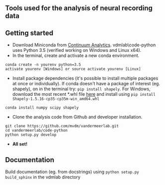 ## Tools used for the analysis of neural recording data

## Getting started

* Download Miniconda from [Continuum Analytics](http://conda.pydata.org/miniconda.html). vdmlab\code-python uses Python 3.5 (verified working on Windows and Linux x64).
* In the terminal, create and activate a new conda environment.

```
conda create -n yourenv python=3.5
activate yourenv [Windows] or source activate yourenv [Linux]
```

* Install package dependencies (it's possible to install multiple packages at once or individually). If conda doesn't have a package of interest (eg. shapely), on in the terminal try: `pip install shapely`. For Windows, download the most recent *.whl file [here](http://www.lfd.uci.edu/~gohlke/pythonlibs/#shapely) and install using `pip install Shapely-1.5.16-cp35-cp35m-win_amd64.whl`

```
conda install numpy scipy shapely
```

* Clone the analysis code from Github and developer installation.

```
git clone https://github.com/mvdm/vandermeerlab.git
cd vandermeerlab/code-python
python setup.py develop
```

* **All set!**


## Documentation

Build documentation (eg. from docstrings) using `python setup.py build_sphinx` in the vdmlab directory


